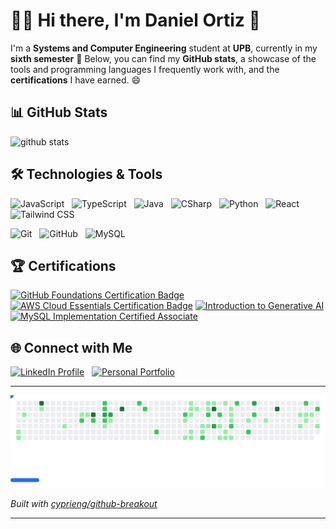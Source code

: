 # 🧑‍💻 Hi there, I'm Daniel Ortiz 👋
I'm a **Systems and Computer Engineering** student at **UPB**, currently in my **sixth semester** 🤩
Below, you can find my **GitHub stats**, a showcase of the tools and programming languages I frequently work with, and the **certifications** I have earned. 😄

## 📊 GitHub Stats
![github stats](https://github-readme-stats.vercel.app/api/top-langs/?username=dano796&layout=donut&theme=dark)

## 🛠 Technologies & Tools
<img src="https://cdn.jsdelivr.net/gh/devicons/devicon@latest/icons/javascript/javascript-original.svg" alt="JavaScript" width="45" height="45"/> &nbsp;
<img src="https://cdn.jsdelivr.net/gh/devicons/devicon@latest/icons/typescript/typescript-original.svg" alt="TypeScript" width="45" height="45"/> &nbsp;
<img src="https://cdn.jsdelivr.net/gh/devicons/devicon@latest/icons/java/java-original.svg" alt="Java" width="45" height="45"/> &nbsp;
<img src="https://cdn.jsdelivr.net/gh/devicons/devicon@latest/icons/csharp/csharp-original.svg" alt="CSharp" width="45" height="45"/> &nbsp;
<img src="https://cdn.jsdelivr.net/gh/devicons/devicon@latest/icons/python/python-original.svg" alt="Python" width="45" height="45"/> &nbsp;
<img src="https://cdn.jsdelivr.net/gh/devicons/devicon@latest/icons/react/react-original.svg" alt="React" width="45" height="45"/> &nbsp;
<img src="https://cdn.jsdelivr.net/gh/devicons/devicon@latest/icons/tailwindcss/tailwindcss-original.svg" alt="Tailwind CSS" width="45" height="50"/> &nbsp;
<!-- <img src="https://cdn.jsdelivr.net/gh/devicons/devicon@latest/icons/nodejs/nodejs-original.svg" alt="Node.js" width="45" height="45"/> &nbsp; -->
<img src="https://cdn.jsdelivr.net/gh/devicons/devicon@latest/icons/git/git-original.svg" alt="Git" width="45" height="45"/> &nbsp;
<img src="https://cdn.jsdelivr.net/gh/devicons/devicon@latest/icons/github/github-original.svg" alt="GitHub" width="45" height="45"/> &nbsp;
<img src="https://cdn.jsdelivr.net/gh/devicons/devicon@latest/icons/mysql/mysql-original.svg" alt="MySQL" width="45" height="45"/> &nbsp;

## 🏆 Certifications
<a href="https://www.credly.com/badges/8879aa2b-03fe-4348-9c76-ffc044f99933/public_url" target="_blank"><img src="https://images.credly.com/size/340x340/images/024d0122-724d-4c5a-bd83-cfe3c4b7a073/image.png" alt="GitHub Foundations Certification Badge" width="130" height="130"/></a>
<a href="https://www.credly.com/badges/325a6fb3-6170-4047-a502-92df9c0c0fe3/public_url" target="_blank"><img src="https://images.credly.com/size/340x340/images/ec621e2a-c8f0-4459-806c-ae11829d372a/image.png" alt="AWS Cloud Essentials Certification Badge" width="130" height="130"/></a>
<a href="https://www.credly.com/badges/5e95bc84-052f-44bd-a846-3d40541d5c8e/public_url" target="_blank"><img src="https://images.credly.com/size/680x680/images/4b68a030-53d0-414b-be57-b1837bc3b3e6/image.png" alt="Introduction to Generative AI" width="130" height="130"/></a>
<a href="https://catalog-education.oracle.com/ords/certview/sharebadge?id=BFA3F87360CDAC45CB643C3337254D2AC488C2B33E5BA718A337DB36DC3A5CD4" target="_blank"><img src="https://i.postimg.cc/Wzp6SQ21/MYSQLIMPOCA.png" alt="MySQL Implementation Certified Associate" width="125" height="125"/></a>

## 🌐 Connect with Me
<a href="https://www.linkedin.com/in/daniel-ortiza/" target="_blank"><img src="https://cdn.jsdelivr.net/gh/devicons/devicon@latest/icons/linkedin/linkedin-original.svg" alt="LinkedIn Profile" width="45" height="45"/></a> &nbsp;
<a href="https://dano796.me/" target="_blank"><img src="https://cdn.jsdelivr.net/gh/devicons/devicon@latest/icons/devicon/devicon-plain.svg" alt="Personal Portfolio" width="45" height="45"/></a>

---

<picture>
  <source media="(prefers-color-scheme: dark)" srcset="images/breakout-dark.svg">
  <source media="(prefers-color-scheme: light)" srcset="images/breakout-light.svg">
  <img alt="Breakout Game" src="images/breakout-light.svg">
</picture>

_Built with [cyprieng/github-breakout](https://github.com/cyprieng/github-breakout)_

---

<!--
**dano796/dano796** is a ✨ *special* ✨ repository because its `README.md` (this file) appears on your GitHub profile.
Here are some ideas to get you started:
- 🔭 I'm currently working on ...
- 🌱 I'm currently learning ...
- 👯 I'm looking to collaborate on ...
- 🤔 I'm looking for help with ...
- 💬 Ask me about ...
- 📫 How to reach me: ...
- 😄 Pronouns: ...
- ⚡ Fun fact: ...
- References:
  https://github.com/anuraghazra/github-readme-stats
  https://github.com/alexandresanlim
  https://github.com/alexandresanlim/Badges4-README.md-Profile
  https://hendrasob.github.io/badges/
  https://devicon.dev
  https://rahuldkjain.github.io/gh-profile-readme-generator/
-->
